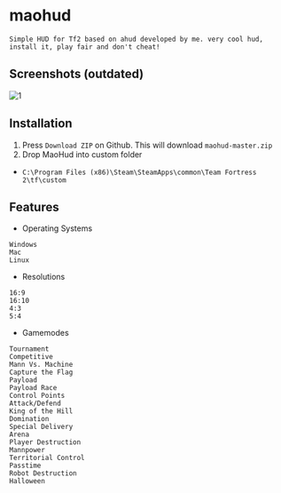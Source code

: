 # maohud

```
Simple HUD for Tf2 based on ahud developed by me. very cool hud, install it, play fair and don't cheat!
```


## Screenshots (outdated)

![1](https://files.catbox.moe/kc6iok.jpg)

## Installation

1. Press `Download ZIP` on Github. This will download `maohud-master.zip`
2. Drop MaoHud into custom folder
+ `C:\Program Files (x86)\Steam\SteamApps\common\Team Fortress 2\tf\custom`

## Features

* Operating Systems
```
Windows 	
Mac 	
Linux
```
* Resolutions
```
16:9 	
16:10 	
4:3 	
5:4 	
```

* Gamemodes
```
Tournament 	
Competitive 	
Mann Vs. Machine 	
Capture the Flag 	
Payload 	
Payload Race 	
Control Points 	
Attack/Defend 	
King of the Hill 	
Domination 	
Special Delivery 	
Arena 	
Player Destruction 	
Mannpower 	
Territorial Control 	
Passtime 	
Robot Destruction 	
Halloween 	
```
